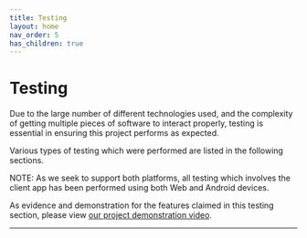 ```yaml
---
title: Testing
layout: home
nav_order: 5
has_children: true
---
```


# Testing

Due to the large number of different technologies used, and the complexity of getting multiple pieces of software to interact properly, testing is essential in ensuring this project performs as expected.  
  
Various types of testing which were performed are listed in the following sections.

NOTE: As we seek to support both platforms, all testing which involves the client app has been performed using both Web and Android devices.

As evidence and demonstration for the features claimed in this testing section, please view [our project demonstration video](https://drive.google.com/file/d/1SrZAOFS4UVso9llRsQO-MwBCX9BwoOfr/view?usp=sharing).


----

[Just the Docs]: https://just-the-docs.github.io/just-the-docs/
[GitHub Pages]: https://docs.github.com/en/pages
[README]: https://github.com/just-the-docs/just-the-docs-template/blob/main/README.md
[Jekyll]: https://jekyllrb.com
[GitHub Pages / Actions workflow]: https://github.blog/changelog/2022-07-27-github-pages-custom-github-actions-workflows-beta/
[use this template]: https://github.com/just-the-docs/just-the-docs-template/generate
